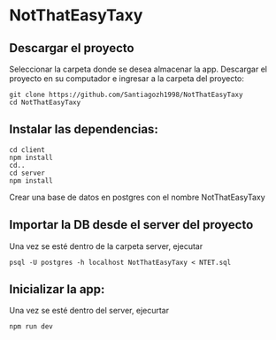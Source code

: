 # NotThatEasyTaxy
## Descargar el proyecto
Seleccionar la carpeta donde se desea almacenar la app.
Descargar el proyecto en su computador e ingresar a la carpeta del proyecto:
```
git clone https://github.com/Santiagozh1998/NotThatEasyTaxy
cd NotThatEasyTaxy
```
## Instalar las dependencias:
```
cd client
npm install
cd..
cd server
npm install
```
Crear una base de datos en postgres con el nombre NotThatEasyTaxy
## Importar la DB desde el server del proyecto
Una vez se esté dentro de la carpeta server, ejecutar
```
psql -U postgres -h localhost NotThatEasyTaxy < NTET.sql
```
## Inicializar la app:
Una vez se esté dentro del server, ejecurtar
```
npm run dev
```
